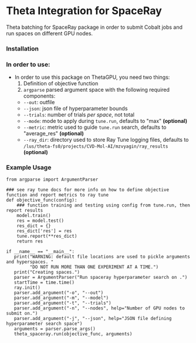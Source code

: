 # Theta Integration for SpaceRay
Theta batching for SpaceRay package in order to submit Cobalt jobs and run spaces on different GPU nodes. 

### Installation


### In order to use:
- In order to use this package on ThetaGPU, you need two things:
  1) Definition of objective function
  2) `argparse` parsed argument space with the following required components:
    - `--out`: outfile
    - `--json`: json file of hyperparameter bounds
    - `--trials`: number of trials _per space_, not total
    - `--mode`: mode to apply during `tune.run`, defaults to "max" __(optional)__
    - `--metric`: metric used to guide `tune.run` search, defaults to "average_res" __(optional)__
    - `--ray_dir`: directory used to store Ray Tune logging files, defaults to `/lus/theta-fs0/projects/CVD-Mol-AI/mzvyagin/ray_results` __(optional)__


### Example Usage
 ```
 from argparse import ArgumentParser
 
 ### see ray tune docs for more info on how to define objective function and report metrics to ray tune
 def objective_func(config):
     ### function training and testing using config from tune.run, then report results
     model.train()
     res = model.test()
     res_dict = {}
     res_dict['res'] = res
     tune.report(**res_dict)
     return res
 
 if __name__ == "__main__":
    print("WARNING: default file locations are used to pickle arguments and hyperspaces. "
          "DO NOT RUN MORE THAN ONE EXPERIMENT AT A TIME.")
    print("Creating spaces.")
    parser = ArgumentParser("Run spaceray hyperparameter search on .")
    startTime = time.time()
    ray.init()
    parser.add_argument("-o", "--out")
    parser.add_argument("-m", "--model")
    parser.add_argument("-t", "--trials")
    parser.add_argument("-n", "--nodes", help="Number of GPU nodes to submit on.")
    parser.add_argument("-j", "--json", help="JSON file defining hyperparameter search space")
    arguments = parser.parse_args()
    theta_spaceray.run(objective_func, arguments)
    
    
 ```
